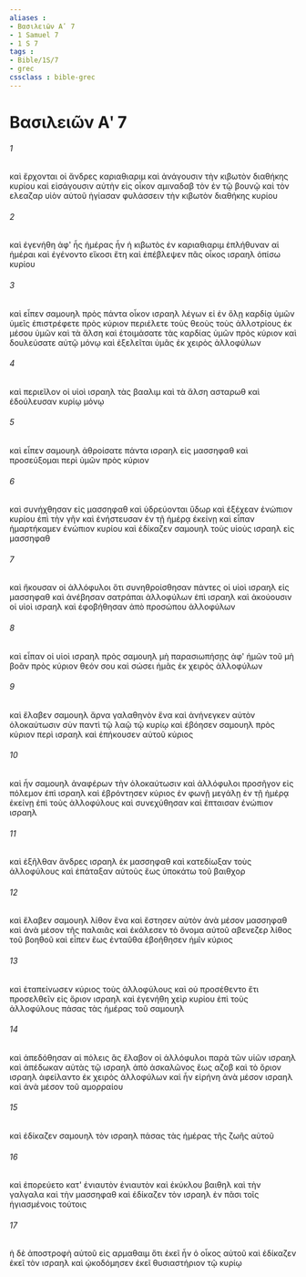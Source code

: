 ```yaml
---
aliases : 
- Βασιλειῶν Αʹ 7
- 1 Samuel 7
- 1 S 7
tags : 
- Bible/1S/7
- grec
cssclass : bible-grec
---
```


# Βασιλειῶν Αʹ 7

###### 1
καὶ ἔρχονται οἱ ἄνδρες καριαθιαριμ καὶ ἀνάγουσιν τὴν κιβωτὸν διαθήκης κυρίου καὶ εἰσάγουσιν αὐτὴν εἰς οἶκον αμιναδαβ τὸν ἐν τῷ βουνῷ καὶ τὸν ελεαζαρ υἱὸν αὐτοῦ ἡγίασαν φυλάσσειν τὴν κιβωτὸν διαθήκης κυρίου
###### 2
καὶ ἐγενήθη ἀφ' ἧς ἡμέρας ἦν ἡ κιβωτὸς ἐν καριαθιαριμ ἐπλήθυναν αἱ ἡμέραι καὶ ἐγένοντο εἴκοσι ἔτη καὶ ἐπέβλεψεν πᾶς οἶκος ισραηλ ὀπίσω κυρίου
###### 3
καὶ εἶπεν σαμουηλ πρὸς πάντα οἶκον ισραηλ λέγων εἰ ἐν ὅλῃ καρδίᾳ ὑμῶν ὑμεῖς ἐπιστρέφετε πρὸς κύριον περιέλετε τοὺς θεοὺς τοὺς ἀλλοτρίους ἐκ μέσου ὑμῶν καὶ τὰ ἄλση καὶ ἑτοιμάσατε τὰς καρδίας ὑμῶν πρὸς κύριον καὶ δουλεύσατε αὐτῷ μόνῳ καὶ ἐξελεῖται ὑμᾶς ἐκ χειρὸς ἀλλοφύλων
###### 4
καὶ περιεῖλον οἱ υἱοὶ ισραηλ τὰς βααλιμ καὶ τὰ ἄλση ασταρωθ καὶ ἐδούλευσαν κυρίῳ μόνῳ
###### 5
καὶ εἶπεν σαμουηλ ἀθροίσατε πάντα ισραηλ εἰς μασσηφαθ καὶ προσεύξομαι περὶ ὑμῶν πρὸς κύριον
###### 6
καὶ συνήχθησαν εἰς μασσηφαθ καὶ ὑδρεύονται ὕδωρ καὶ ἐξέχεαν ἐνώπιον κυρίου ἐπὶ τὴν γῆν καὶ ἐνήστευσαν ἐν τῇ ἡμέρᾳ ἐκείνῃ καὶ εἶπαν ἡμαρτήκαμεν ἐνώπιον κυρίου καὶ ἐδίκαζεν σαμουηλ τοὺς υἱοὺς ισραηλ εἰς μασσηφαθ
###### 7
καὶ ἤκουσαν οἱ ἀλλόφυλοι ὅτι συνηθροίσθησαν πάντες οἱ υἱοὶ ισραηλ εἰς μασσηφαθ καὶ ἀνέβησαν σατράπαι ἀλλοφύλων ἐπὶ ισραηλ καὶ ἀκούουσιν οἱ υἱοὶ ισραηλ καὶ ἐφοβήθησαν ἀπὸ προσώπου ἀλλοφύλων
###### 8
καὶ εἶπαν οἱ υἱοὶ ισραηλ πρὸς σαμουηλ μὴ παρασιωπήσῃς ἀφ' ἡμῶν τοῦ μὴ βοᾶν πρὸς κύριον θεόν σου καὶ σώσει ἡμᾶς ἐκ χειρὸς ἀλλοφύλων
###### 9
καὶ ἔλαβεν σαμουηλ ἄρνα γαλαθηνὸν ἕνα καὶ ἀνήνεγκεν αὐτὸν ὁλοκαύτωσιν σὺν παντὶ τῷ λαῷ τῷ κυρίῳ καὶ ἐβόησεν σαμουηλ πρὸς κύριον περὶ ισραηλ καὶ ἐπήκουσεν αὐτοῦ κύριος
###### 10
καὶ ἦν σαμουηλ ἀναφέρων τὴν ὁλοκαύτωσιν καὶ ἀλλόφυλοι προσῆγον εἰς πόλεμον ἐπὶ ισραηλ καὶ ἐβρόντησεν κύριος ἐν φωνῇ μεγάλῃ ἐν τῇ ἡμέρᾳ ἐκείνῃ ἐπὶ τοὺς ἀλλοφύλους καὶ συνεχύθησαν καὶ ἔπταισαν ἐνώπιον ισραηλ
###### 11
καὶ ἐξῆλθαν ἄνδρες ισραηλ ἐκ μασσηφαθ καὶ κατεδίωξαν τοὺς ἀλλοφύλους καὶ ἐπάταξαν αὐτοὺς ἕως ὑποκάτω τοῦ βαιθχορ
###### 12
καὶ ἔλαβεν σαμουηλ λίθον ἕνα καὶ ἔστησεν αὐτὸν ἀνὰ μέσον μασσηφαθ καὶ ἀνὰ μέσον τῆς παλαιᾶς καὶ ἐκάλεσεν τὸ ὄνομα αὐτοῦ αβενεζερ λίθος τοῦ βοηθοῦ καὶ εἶπεν ἕως ἐνταῦθα ἐβοήθησεν ἡμῖν κύριος
###### 13
καὶ ἐταπείνωσεν κύριος τοὺς ἀλλοφύλους καὶ οὐ προσέθεντο ἔτι προσελθεῖν εἰς ὅριον ισραηλ καὶ ἐγενήθη χεὶρ κυρίου ἐπὶ τοὺς ἀλλοφύλους πάσας τὰς ἡμέρας τοῦ σαμουηλ
###### 14
καὶ ἀπεδόθησαν αἱ πόλεις ἃς ἔλαβον οἱ ἀλλόφυλοι παρὰ τῶν υἱῶν ισραηλ καὶ ἀπέδωκαν αὐτὰς τῷ ισραηλ ἀπὸ ἀσκαλῶνος ἕως αζοβ καὶ τὸ ὅριον ισραηλ ἀφείλαντο ἐκ χειρὸς ἀλλοφύλων καὶ ἦν εἰρήνη ἀνὰ μέσον ισραηλ καὶ ἀνὰ μέσον τοῦ αμορραίου
###### 15
καὶ ἐδίκαζεν σαμουηλ τὸν ισραηλ πάσας τὰς ἡμέρας τῆς ζωῆς αὐτοῦ
###### 16
καὶ ἐπορεύετο κατ' ἐνιαυτὸν ἐνιαυτὸν καὶ ἐκύκλου βαιθηλ καὶ τὴν γαλγαλα καὶ τὴν μασσηφαθ καὶ ἐδίκαζεν τὸν ισραηλ ἐν πᾶσι τοῖς ἡγιασμένοις τούτοις
###### 17
ἡ δὲ ἀποστροφὴ αὐτοῦ εἰς αρμαθαιμ ὅτι ἐκεῖ ἦν ὁ οἶκος αὐτοῦ καὶ ἐδίκαζεν ἐκεῖ τὸν ισραηλ καὶ ᾠκοδόμησεν ἐκεῖ θυσιαστήριον τῷ κυρίῳ
